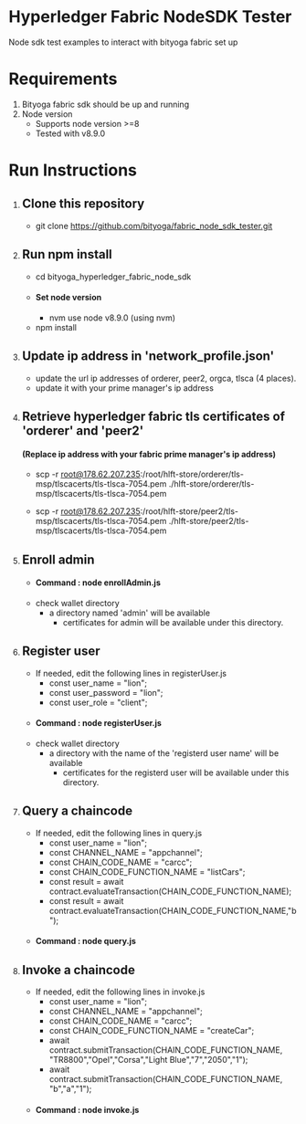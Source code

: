 # Hyperledger Fabric NodeSDK Tester
Node sdk test examples to interact with bityoga fabric set up

# Requirements
  1. Bityoga fabric sdk should be up and running
  2. Node version
     - Supports node version >=8
     - Tested with v8.9.0

# Run Instructions
  1. ## Clone this repository
      - git clone https://github.com/bityoga/fabric_node_sdk_tester.git
      
  2. ## Run npm install
      - cd bityoga_hyperledger_fabric_node_sdk
      - ####  Set node version
          -  nvm use node v8.9.0   (using nvm)
      - npm install
      
  3. ## Update ip address in 'network_profile.json'
      - update the url ip addresses of orderer, peer2, orgca, tlsca (4 places).
      - update it with your prime manager's ip address
      
  4.  ## Retrieve hyperledger fabric tls certificates of 'orderer' and 'peer2'
      #### (Replace ip address with your fabric prime manager's ip address)

        - scp -r root@178.62.207.235:/root/hlft-store/orderer/tls-msp/tlscacerts/tls-tlsca-7054.pem ./hlft-store/orderer/tls-msp/tlscacerts/tls-tlsca-7054.pem

        - scp -r root@178.62.207.235:/root/hlft-store/peer2/tls-msp/tlscacerts/tls-tlsca-7054.pem ./hlft-store/peer2/tls-msp/tlscacerts/tls-tlsca-7054.pem
        
   5. ## Enroll admin
        - #### Command : node enrollAdmin.js
        - check wallet directory
           - a directory named 'admin' will be available
              - certificates for admin will be available under this directory.

   6. ## Register user
        - If needed, edit the following lines in registerUser.js
          - const user_name = "lion";
          - const user_password = "lion";
          - const user_role = "client";
        - #### Command : node registerUser.js
        - check wallet directory
           - a directory with the name of the 'registerd user name' will be available
              - certificates for the registerd user  will be available under this directory.
    
   7. ## Query a chaincode
        - If needed, edit the following lines in query.js
          - const user_name = "lion";
          - const CHANNEL_NAME  = "appchannel";
          - const CHAIN_CODE_NAME = "carcc";
          - const CHAIN_CODE_FUNCTION_NAME = "listCars";
          - const result = await contract.evaluateTransaction(CHAIN_CODE_FUNCTION_NAME);
          - const result = await contract.evaluateTransaction(CHAIN_CODE_FUNCTION_NAME,"b");
        - #### Command : node query.js
        
   8. ## Invoke a chaincode
        - If needed, edit the following lines in invoke.js
          - const user_name = "lion";
          - const CHANNEL_NAME  = "appchannel";
          - const CHAIN_CODE_NAME = "carcc";
          - const CHAIN_CODE_FUNCTION_NAME = "createCar";
          - await contract.submitTransaction(CHAIN_CODE_FUNCTION_NAME, "TR8800","Opel","Corsa","Light Blue","7","2050","1");
          - await contract.submitTransaction(CHAIN_CODE_FUNCTION_NAME, "b","a","1");
      - #### Command : node invoke.js
